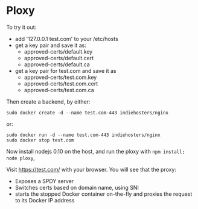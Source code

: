 # Ploxy

To try it out:

* add '127.0.0.1 test.com' to your /etc/hosts
* get a key pair and save it as:
  * approved-certs/default.key
  * approved-certs/default.cert
  * approved-certs/default.ca
* get a key pair for test.com and save it as
  * approved-certs/test.com.key
  * approved-certs/test.com.cert
  * approved-certs/test.com.ca

Then create a backend, by either:

````
sudo docker create -d --name test.com-443 indiehosters/nginx
````

or:


````
sudo docker run -d --name test.com-443 indiehosters/nginx
sudo docker stop test.com
````

Now install nodejs 0.10 on the host, and run the ploxy with `npm install; node ploxy`,

Visit https://test.com/ with your browser. You will see that the proxy:

* Exposes a SPDY server
* Switches certs based on domain name, using SNI
* starts the stopped Docker container on-the-fly and proxies the request to its Docker IP address
